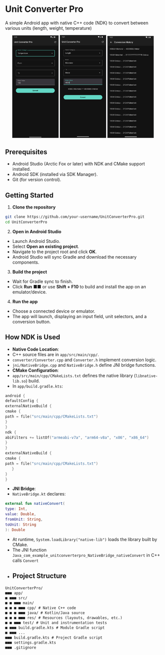 
# Unit Converter Pro
A simple Android app with native C++ code (NDK) to convert between various units (length, weight, temperature)
<p align="center">
  <img src="./Images/ImageOne.png" alt="Screen 1" width="150" />
  <img src="./Images/ImageTwo.png" alt="Screen 2" width="150" />
  <img src="./Images/ImageThree.png" alt="Screen 3" width="150" />
</p>

## Prerequisites
- Android Studio (Arctic Fox or later) with NDK and CMake support installed.
- Android SDK (installed via SDK Manager).
- Git (for version control).
## Getting Started
1. **Clone the repository**
 ```bash
 git clone https://github.com/your-username/UnitConverterPro.git
 cd UnitConverterPro
```
2. **Open in Android Studio**
 - Launch Android Studio.
 - Select **Open an existing project**.
 - Navigate to the project root and click **OK**.
 - Android Studio will sync Gradle and download the necessary components.
3. **Build the project**
 - Wait for Gradle sync to finish.
 - Click **Run** ■■ or use **Shift + F10** to build and install the app on an emulator/device.
4. **Run the app**
 - Choose a connected device or emulator.
 - The app will launch, displaying an input field, unit selectors, and a conversion button.
## How NDK is Used
- **Native Code Location**:
 - C++ source files are in `app/src/main/cpp/`.
 - `converter/Converter.cpp` and `Converter.h` implement conversion logic.
 - `jni/NativeBridge.cpp` and `NativeBridge.h` define JNI bridge functions.
- **CMake Configuration**:
 - `app/src/main/cpp/CMakeLists.txt` defines the native library (`libnative-lib.so`) build.
 - In `app/build.gradle.kts`:
 ```kotlin
 android {
 defaultConfig {
 externalNativeBuild {
 cmake {
 path = file("src/main/cpp/CMakeLists.txt")
 }
 }
 ndk {
 abiFilters += listOf("armeabi-v7a", "arm64-v8a", "x86", "x86_64")
 }
 }
 externalNativeBuild {
 cmake {
 path = file("src/main/cpp/CMakeLists.txt")
    }
}
 }
 ```
- **JNI Bridge**:
 - `NativeBridge.kt` declares:
 ```kotlin
 external fun nativeConvert(
 type: Int,
 value: Double,
 fromUnit: String,
 toUnit: String
 ): Double
 ```
 - At runtime, `System.loadLibrary("native-lib")` loads the library built by CMake.
 - The JNI function `Java_com_example_unitconverterpro_NativeBridge_nativeConvert` in C++ calls `Convert`
 - ## Project Structure
```text
UnitConverterPro/
■■■ app/
■ ■■■ src/
■ ■ ■■■ main/
■ ■ ■ ■■■ cpp/ # Native C++ code
■ ■ ■ ■■■ java/ # Kotlin/Java source
■ ■ ■ ■■■ res/ # Resources (layouts, drawables, etc.)
■ ■ ■■■ test/ # Unit and instrumentation tests
■ ■■■ build.gradle.kts # Module Gradle script
■ ■■■ ...
■■■ build.gradle.kts # Project Gradle script
■■■ settings.gradle.kts
■■■ .gitignore
```

